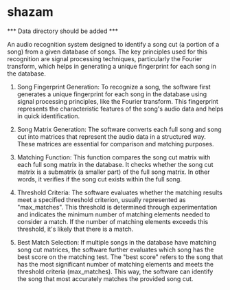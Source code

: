 # shazam

*** Data directory should be added ***

An audio recognition system designed to identify a song cut (a portion of a song) from a given database of songs. The key principles used for this recognition are signal processing techniques, particularly the Fourier transform, which helps in generating a unique fingerprint for each song in the database.

1. Song Fingerprint Generation: To recognize a song, the software first generates a unique fingerprint for each song in the database using signal processing principles, like the Fourier transform. This fingerprint represents the characteristic features of the song's audio data and helps in quick identification.

2. Song Matrix Generation: The software converts each full song and song cut into matrices that represent the audio data in a structured way. These matrices are essential for comparison and matching purposes.

3. Matching Function: This function compares the song cut matrix with each full song matrix in the database. It checks whether the song cut matrix is a submatrix (a smaller part) of the full song matrix. In other words, it verifies if the song cut exists within the full song.

4. Threshold Criteria: The software evaluates whether the matching results meet a specified threshold criterion, usually represented as "max_matches". This threshold is determined through experimentation and indicates the minimum number of matching elements needed to consider a match. If the number of matching elements exceeds this threshold, it's likely that there is a match.

5. Best Match Selection: If multiple songs in the database have matching song cut matrices, the software further evaluates which song has the best score on the matching test. The "best score" refers to the song that has the most significant number of matching elements and meets the threshold criteria (max_matches). This way, the software can identify the song that most accurately matches the provided song cut.
